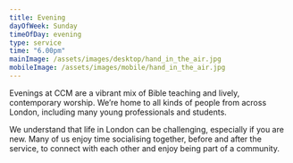 ```yaml
---
title: Evening
dayOfWeek: Sunday
timeOfDay: evening
type: service
time: "6.00pm"
mainImage: /assets/images/desktop/hand_in_the_air.jpg
mobileImage: /assets/images/mobile/hand_in_the_air.jpg
---
```

Evenings at CCM are a vibrant mix of Bible teaching and lively, contemporary worship. We’re home to all kinds of people from across London, including many young professionals and students.

We understand that life in London can be challenging, especially if you are new. Many of us enjoy time socialising together, before and after the service, to connect with each other and enjoy being part of a community.
